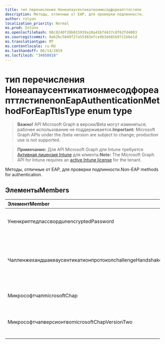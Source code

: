 ```yaml
---
title: тип перечисления Нонеапаусентикатионмесодфореапттлстипе
description: Методы, отличные от EAP, для проверки подлинности.
author: rolyon
localization_priority: Normal
ms.prod: Intune
ms.openlocfilehash: 08c8240f28b015939a10a41bfd437c8f62fd4003
ms.sourcegitcommit: 0a62bc5849f27a55d83efce9b3eb01b9711bbe1d
ms.translationtype: MT
ms.contentlocale: ru-RU
ms.lasthandoff: 06/14/2019
ms.locfileid: "34958818"
---
```

# <a name="noneapauthenticationmethodforeapttlstype-enum-type"></a><span data-ttu-id="c53e8-103">тип перечисления Нонеапаусентикатионмесодфореапттлстипе</span><span class="sxs-lookup"><span data-stu-id="c53e8-103">nonEapAuthenticationMethodForEapTtlsType enum type</span></span>

> <span data-ttu-id="c53e8-104">**Важно!** API Microsoft Graph в версии/Beta могут изменяться; рабочее использование не поддерживается.</span><span class="sxs-lookup"><span data-stu-id="c53e8-104">**Important:** Microsoft Graph APIs under the /beta version are subject to change; production use is not supported.</span></span>

> <span data-ttu-id="c53e8-105">**Примечание:** Для API Microsoft Graph для Intune требуется [Активная лицензия Intune](https://go.microsoft.com/fwlink/?linkid=839381) для клиента.</span><span class="sxs-lookup"><span data-stu-id="c53e8-105">**Note:** The Microsoft Graph API for Intune requires an [active Intune license](https://go.microsoft.com/fwlink/?linkid=839381) for the tenant.</span></span>

<span data-ttu-id="c53e8-106">Методы, отличные от EAP, для проверки подлинности.</span><span class="sxs-lookup"><span data-stu-id="c53e8-106">Non-EAP methods for authentication.</span></span>

## <a name="members"></a><span data-ttu-id="c53e8-107">Элементы</span><span class="sxs-lookup"><span data-stu-id="c53e8-107">Members</span></span>
|<span data-ttu-id="c53e8-108">Элемент</span><span class="sxs-lookup"><span data-stu-id="c53e8-108">Member</span></span>|<span data-ttu-id="c53e8-109">Значение</span><span class="sxs-lookup"><span data-stu-id="c53e8-109">Value</span></span>|<span data-ttu-id="c53e8-110">Описание</span><span class="sxs-lookup"><span data-stu-id="c53e8-110">Description</span></span>|
|:---|:---|:---|
|<span data-ttu-id="c53e8-111">Уненкриптедпассворд</span><span class="sxs-lookup"><span data-stu-id="c53e8-111">unencryptedPassword</span></span>|<span data-ttu-id="c53e8-112">нуль</span><span class="sxs-lookup"><span data-stu-id="c53e8-112">0</span></span>|<span data-ttu-id="c53e8-113">Незашифрованный пароль (PAP).</span><span class="sxs-lookup"><span data-stu-id="c53e8-113">Unencrypted password (PAP).</span></span>|
|<span data-ttu-id="c53e8-114">Чалленжехандшакеаусентикатионпротокол</span><span class="sxs-lookup"><span data-stu-id="c53e8-114">challengeHandshakeAuthenticationProtocol</span></span>|<span data-ttu-id="c53e8-115">1,1</span><span class="sxs-lookup"><span data-stu-id="c53e8-115">1</span></span>|<span data-ttu-id="c53e8-116">Протокол проверки подлинности подтверждения связи (CHAP).</span><span class="sxs-lookup"><span data-stu-id="c53e8-116">Challenge Handshake Authentication Protocol (CHAP).</span></span>|
|<span data-ttu-id="c53e8-117">Микрософтчап</span><span class="sxs-lookup"><span data-stu-id="c53e8-117">microsoftChap</span></span>|<span data-ttu-id="c53e8-118">2</span><span class="sxs-lookup"><span data-stu-id="c53e8-118">2</span></span>| <span data-ttu-id="c53e8-119">Microsoft CHAP (MS-CHAP).</span><span class="sxs-lookup"><span data-stu-id="c53e8-119">Microsoft CHAP (MS-CHAP).</span></span>|
|<span data-ttu-id="c53e8-120">Микрософтчапверсионтво</span><span class="sxs-lookup"><span data-stu-id="c53e8-120">microsoftChapVersionTwo</span></span>|<span data-ttu-id="c53e8-121">4</span><span class="sxs-lookup"><span data-stu-id="c53e8-121">3</span></span>|<span data-ttu-id="c53e8-122">Microsoft CHAP версии 2 (MS-CHAP v2).</span><span class="sxs-lookup"><span data-stu-id="c53e8-122">Microsoft CHAP Version 2 (MS-CHAP v2).</span></span>|






